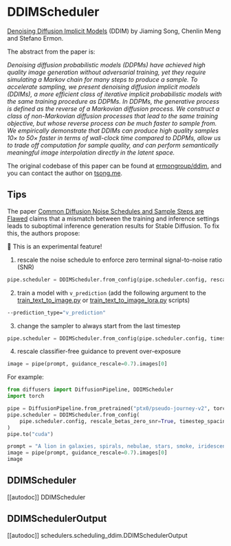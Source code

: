 <!--Copyright 2023 The HuggingFace Team. All rights reserved.

Licensed under the Apache License, Version 2.0 (the "License"); you may not use this file except in compliance with
the License. You may obtain a copy of the License at

http://www.apache.org/licenses/LICENSE-2.0

Unless required by applicable law or agreed to in writing, software distributed under the License is distributed on
an "AS IS" BASIS, WITHOUT WARRANTIES OR CONDITIONS OF ANY KIND, either express or implied. See the License for the
specific language governing permissions and limitations under the License.
-->

# DDIMScheduler

[Denoising Diffusion Implicit Models](https://huggingface.co/papers/2010.02502) (DDIM) by Jiaming Song, Chenlin Meng and Stefano Ermon.

The abstract from the paper is:

*Denoising diffusion probabilistic models (DDPMs) have achieved high quality image generation without adversarial training, yet they require simulating a Markov chain for many steps to produce a sample.
To accelerate sampling, we present denoising diffusion implicit models (DDIMs), a more efficient class of iterative implicit probabilistic models
with the same training procedure as DDPMs. In DDPMs, the generative process is defined as the reverse of a Markovian diffusion process.
We construct a class of non-Markovian diffusion processes that lead to the same training objective, but whose reverse process can be much faster to sample from.
We empirically demonstrate that DDIMs can produce high quality samples 10× to 50× faster in terms of wall-clock time compared to DDPMs, allow us to trade off computation for sample quality, and can perform semantically meaningful image interpolation directly in the latent space.*

The original codebase of this paper can be found at [ermongroup/ddim](https://github.com/ermongroup/ddim), and you can contact the author on [tsong.me](https://tsong.me/).

## Tips

The paper [Common Diffusion Noise Schedules and Sample Steps are Flawed](https://huggingface.co/papers/2305.08891) claims that a mismatch between the training and inference settings leads to suboptimal inference generation results for Stable Diffusion. To fix this, the authors propose:

<Tip warning={true}>

🧪 This is an experimental feature!

</Tip>

1. rescale the noise schedule to enforce zero terminal signal-to-noise ratio (SNR)

```py
pipe.scheduler = DDIMScheduler.from_config(pipe.scheduler.config, rescale_betas_zero_snr=True)
```

2. train a model with `v_prediction` (add the following argument to the [train_text_to_image.py](https://github.com/khulnasoft/aikit/diffusers/blob/main/examples/text_to_image/train_text_to_image.py) or [train_text_to_image_lora.py](https://github.com/khulnasoft/aikit/diffusers/blob/main/examples/text_to_image/train_text_to_image_lora.py) scripts)

```bash
--prediction_type="v_prediction"
```

3. change the sampler to always start from the last timestep

```py
pipe.scheduler = DDIMScheduler.from_config(pipe.scheduler.config, timestep_spacing="trailing")
```

4. rescale classifier-free guidance to prevent over-exposure

```py
image = pipe(prompt, guidance_rescale=0.7).images[0]
```

For example:

```py
from diffusers import DiffusionPipeline, DDIMScheduler
import torch

pipe = DiffusionPipeline.from_pretrained("ptx0/pseudo-journey-v2", torch_dtype=torch.float16)
pipe.scheduler = DDIMScheduler.from_config(
    pipe.scheduler.config, rescale_betas_zero_snr=True, timestep_spacing="trailing"
)
pipe.to("cuda")

prompt = "A lion in galaxies, spirals, nebulae, stars, smoke, iridescent, intricate detail, octane render, 8k"
image = pipe(prompt, guidance_rescale=0.7).images[0]
image
```

## DDIMScheduler
[[autodoc]] DDIMScheduler

## DDIMSchedulerOutput
[[autodoc]] schedulers.scheduling_ddim.DDIMSchedulerOutput
